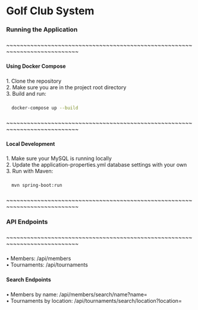 <h1 align="left">Golf Club System</h1>

###

<h3 align="left">Running the Application</h3>

###

<p align="left">~~~~~~~~~~~~~~~~~~~~~~~~~~~~~~~~~~~~~~~~~~~~~~~~~~~~~~~~~~~~~~~~~~~~~~~~~~~</p>

###

<h4 align="left">Using Docker Compose</h4>

###

<p align="left">1. Clone the repository<br>2. Make sure you are in the project root directory<br>3. Build and run:</p>

###

 ```bash
   docker-compose up --build
   ```

###

<p align="left">~~~~~~~~~~~~~~~~~~~~~~~~~~~~~~~~~~~~~~~~~~~~~~~~~~~~~~~~~~~~~~~~~~~~~~~~~~~</p>

###

<h4 align="left">Local Development</h4>

###

<p align="left">1. Make sure your MySQL is running locally<br>2. Update the application-properties.yml database settings with your own<br>3. Run with Maven:</p>

###

 ```bash
   mvn spring-boot:run
   ```

###

<p align="left">~~~~~~~~~~~~~~~~~~~~~~~~~~~~~~~~~~~~~~~~~~~~~~~~~~~~~~~~~~~~~~~~~~~~~~~~~~~</p>

###

<h3 align="left">API Endpoints</h3>

###

<p align="left">~~~~~~~~~~~~~~~~~~~~~~~~~~~~~~~~~~~~~~~~~~~~~~~~~~~~~~~~~~~~~~~~~~~~~~~~~~~</p>

###

<p align="left">• Members: /api/members<br>• Tournaments: /api/tournaments</p>

###

<h4 align="left">Search Endpoints</h4>

###

<p align="left">• Members by name: /api/members/search/name?name=<br>• Tournaments by location: /api/tournaments/search/location?location=</p>

###

